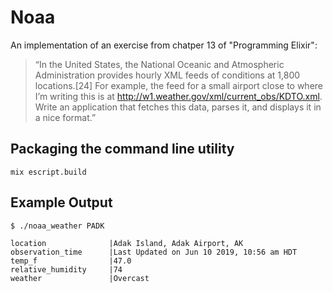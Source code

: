 # Noaa

An implementation of an exercise from chatper 13 of "Programming Elixir":

>“In the United States, the National Oceanic and Atmospheric Administration provides hourly XML feeds of conditions at 1,800 locations.[24] For example, the feed for a small airport close to where I’m writing this is at http://w1.weather.gov/xml/current_obs/KDTO.xml.
> Write an application that fetches this data, parses it, and displays it in a nice format.”


## Packaging the command line utility

```
mix escript.build
```


## Example Output

```
$ ./noaa_weather PADK

location              |Adak Island, Adak Airport, AK
observation_time      |Last Updated on Jun 10 2019, 10:56 am HDT
temp_f                |47.0
relative_humidity     |74
weather               |Overcast
```
